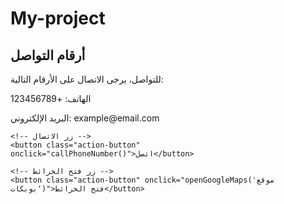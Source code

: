 # My-project
<!DOCTYPE html>
<html lang="en">

<head>
  <meta charset="UTF-8">
  <meta name="viewport" content="width=device-width, initial-scale=1.0">
  <title>جدول المعدات والتواصل</title>
  <style>
    /* أضف أي تعديلات على الستايل حسب احتياجاتك */
  </style>
</head>

<body>

  <div class="table-container">
    <!-- جدول المعدات والتعديلات الأخرى -->
  </div>

  <div class="table-container">
    <!-- جدول الموقع الجغرافي والتعديلات الأخرى -->
  </div>

  <div class="contact-info-container">
    <h2>أرقام التواصل</h2>
    <p>للتواصل، يرجى الاتصال على الأرقام التالية:</p>
    <p>الهاتف: +123456789</p>
    <p>البريد الإلكتروني: example@email.com</p>
    
    <!-- زر الاتصال -->
    <button class="action-button" onclick="callPhoneNumber()">اتصل</button>

    <!-- زر فتح الخرائط -->
    <button class="action-button" onclick="openGoogleMaps('موقع بوبكات')">فتح الخرائط</button>
  </div>

  <script>
    function callPhoneNumber() {
      const phoneNumber = '+123456789';
      window.location.href = `tel:${phoneNumber}`;
    }

    function openGoogleMaps(location) {
      const mapsUrl = `https://www.google.com/maps?q=${encodeURIComponent(location)}`;
      window.open(mapsUrl, '_blank');
    }
  </script>

</body>

</html>

